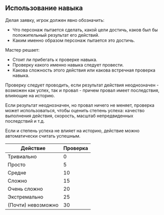 ## Использование навыка

Делая заявку, игрок должен явно обозначить:
- Что персонаж пытается сделать, какой цели достичь, каков был бы положительный результат его действий.
- Каким именно образом персонаж пытается это достичь.

Мастер решает:
- Стоит ли прибегать к проверке навыка.
- Проверку какого именно навыка следует провести.
- Какова сложность этого действия или какова встречная проверка навыка.

Проверку следует проводить, если результат действия неоднозначен - 
возможен как успех, так и провал - причем провал имеет последствия, влияющие на историю.

Если результат неоднозначен, но провал ничего не меняет, проверка может использоваться, чтобы оценить степень успеха:
качество выполнения действия, скорость, масштаб непредвиденных последствий и т.д.

Если и степень успеха не влияет на историю, действие можно автоматически считать успешным.

Действие|Проверка
---|---
Тривиально|0
Просто|5
Средне|10
Сложно|15
Очень сложно|20
Экстремально|25
(Почти) невозможно|30